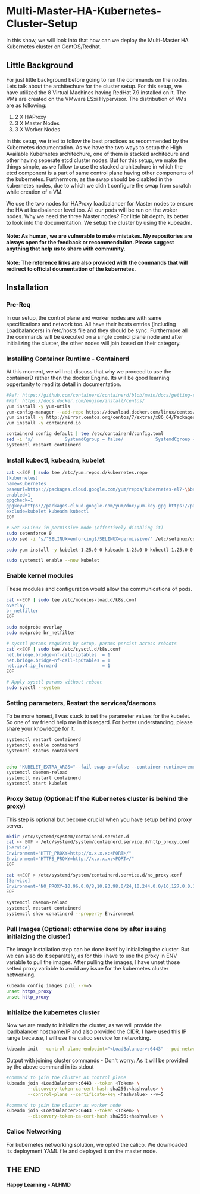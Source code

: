 # Multi-Master-HA-Kubernetes-Cluster-Setup
In this show, we will look into that how can we deploy the Multi-Master HA Kubernetes cluster on CentOS/Redhat. 

## Little Background 
For just little background before going to run the commands on the nodes. Lets talk about the architechure for the cluster setup. For this setup, we have utilized the 8 Virtual Machines having RedHat 7.9 installed on it. The VMs are created on the VMware ESxi Hypervisor. The distribution of VMs are as following:

1. 2 X HAProxy  
2. 3 X Master Nodes
3. 3 X Worker Nodes 

In this setup, we tried to follow the best practices as recommended by the Kubernetes documentation. As we have the two ways to setup the High Available Kubernetes architechure, one of them is stacked architecure and other having seperate etcd cluster nodes. But for this setup, we make the things simple, as we follow to use the stacked architechure in which the etcd component is a part of same control plane having other components of the kubernetes. Furthermore, as the swap should be disabled in the kubernetes nodes, due to which we didn't configure the swap from scratch while creation of a VM. 

We use the two nodes for HAProxy loadbalancer for Master nodes to ensure the HA at loadbalancer level too. All our pods will be run on the woker nodes. Why we need the three Master nodes? For little bit depth, its better to look into the documentation. We setup the cluster by using the kubeadm.


#### Note: As human, we are vulnerable to make mistakes. My repositories are always open for the feedback or recommendation. Please suggest anything that help us to share with community.

#### Note: The reference links are also provided with the commands that will redirect to official doumentation of the kubernetes. 

## Installation 

### Pre-Req
In our setup, the control plane and worker nodes are with same specifications and network too. All have their hosts entries (including Loadbalancers) in /etc/hosts file and they should be sync. Furthermore all the commands will be executed on a single control plane node and after initializing the cluster, the other nodes will join based on their category. 

### Installing Container Runtime - Containerd
At this moment, we will not discuss that why we proceed to use the containerD rather then the docker Engine. Its will be good learning oppertunity to read its detail in documentation. 
```bash   
#Ref: https://github.com/containerd/containerd/blob/main/docs/getting-started.md - centos section
#Ref: https://docs.docker.com/engine/install/centos/
yum install -y yum-utils
yum-config-manager --add-repo https://download.docker.com/linux/centos/docker-ce.repo
yum install -y http://mirror.centos.org/centos/7/extras/x86_64/Packages/container-selinux-2.107-3.el7.noarch.rpm
yum install -y containerd.io
```
```bash   
containerd config default | tee /etc/containerd/config.toml
sed -i 's/            SystemdCgroup = false/            SystemdCgroup = true/' /etc/containerd/config.toml
systemctl restart containerd
```

### Install kubectl, kubeadm, kubelet
```bash
cat <<EOF | sudo tee /etc/yum.repos.d/kubernetes.repo
[kubernetes]
name=Kubernetes
baseurl=https://packages.cloud.google.com/yum/repos/kubernetes-el7-\$basearch
enabled=1
gpgcheck=1
gpgkey=https://packages.cloud.google.com/yum/doc/yum-key.gpg https://packages.cloud.google.com/yum/doc/rpm-package-key.gpg
exclude=kubelet kubeadm kubectl
EOF
```

```bash
# Set SELinux in permissive mode (effectively disabling it)
sudo setenforce 0
sudo sed -i 's/^SELINUX=enforcing$/SELINUX=permissive/' /etc/selinux/config

sudo yum install -y kubelet-1.25.0-0 kubeadm-1.25.0-0 kubectl-1.25.0-0 --disableexcludes=kubernetes

sudo systemctl enable --now kubelet
```

### Enable kernel modules
These modules and configuration would allow the communications of pods.
```bash
cat <<EOF | sudo tee /etc/modules-load.d/k8s.conf
overlay
br_netfilter
EOF

sudo modprobe overlay
sudo modprobe br_netfilter

# sysctl params required by setup, params persist across reboots
cat <<EOF | sudo tee /etc/sysctl.d/k8s.conf
net.bridge.bridge-nf-call-iptables  = 1
net.bridge.bridge-nf-call-ip6tables = 1
net.ipv4.ip_forward                 = 1
EOF

# Apply sysctl params without reboot
sudo sysctl --system
```

### Setting parameters, Restart the services/daemons
To be more honest, I was stuck to set the parameter values for the kubelet. So one of my friend help me in this regard. For better understanding, please share your knowledge for it. 
```bash
systemctl restart containerd
systemctl enable containerd
systemctl status containerd


echo 'KUBELET_EXTRA_ARGS="--fail-swap-on=false --container-runtime=remote --container-runtime-endpoint=/run/containerd/containerd.sock"' > /etc/sysconfig/kubelet
systemctl daemon-reload
systemctl restart containerd
systemctl start kubelet
```

### Proxy Setup (Optional: If the Kubernetes cluster is behind the proxy)
This step is optional but become crucial when you have setup behind proxy server.
```bash
mkdir /etc/systemd/system/containerd.service.d
cat << EOF > /etc/systemd/system/containerd.service.d/http_proxy.conf
[Service]
Environment="HTTP_PROXY=http://x.x.x.x:<PORT>/"
Environment="HTTPS_PROXY=http://x.x.x.x:<PORT>/"
EOF

cat <<EOF > /etc/systemd/system/containerd.service.d/no_proxy.conf
[Service]
Environment="NO_PROXY=10.96.0.0/8,10.93.98.0/24,10.244.0.0/16,127.0.0.1/8"
EOF

systemctl daemon-reload
systemctl restart containerd
systemctl show conatinerd --property Environment
```

### Pull Images (Optional: otherwise done by after issuing initialzing the cluster)
The image installation step can be done itself by initializing the cluster. But we can also do it separately, as for this i have to use the proxy in ENV variable to pull the images. After pulling the images, I have unset those setted proxy variable to avoid any issue for the kubernetes cluster networking.
```bash
kubeadm config images pull --v=5
unset https_proxy
unset http_proxy
```

### Initialize the kubernetes cluster
Now we are ready to initialize the cluster, as we will provide the loadbalancer hostname/IP and also provided the CIDR. I have used this IP range because, I will use the calico service for networking. 
```bash
kubeadm init --control-plane-endpoint="<LoadBalancer>:6443" --pod-network-cidr=192.168.0.0/16 --v=5
```

Output with joining cluster commands - Don't worry: As it will be provided by the above command in its stdout 
```bash
#command to join the cluster as control plane
kubeadm join <LoadBalancer>:6443 --token <Token> \
        --discovery-token-ca-cert-hash sha256:<hashvalue> \
        --control-plane --certificate-key <hashvalue> --v=5

#command to join the cluster as worker node
kubeadm join <LoadBalancer>:6443 --token <Token> \
        --discovery-token-ca-cert-hash sha256:<hashvalue> \
```

### Calico Networking
For kubernetes networking solution, we opted the calico. We downloaded its deployment YAML file and deployed it on the master node.


## THE END 
#### Happy Learning - ALHMD

